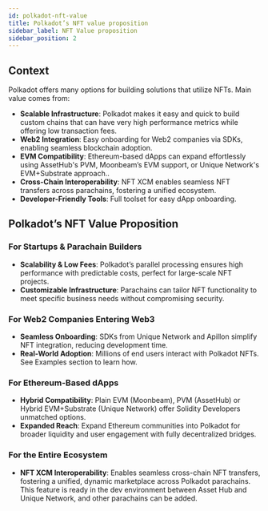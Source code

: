 ```yaml
---
id: polkadot-nft-value
title: Polkadot’s NFT value proposition
sidebar_label: NFT Value proposition
sidebar_position: 2 
---
```


## Context

Polkadot offers many options for building solutions that utilize NFTs. Main value comes from:

- **Scalable Infrastructure**: Polkadot makes it easy and quick to build custom chains that can have very high performance metrics while offering low transaction fees.
- **Web2 Integration**: Easy onboarding for Web2 companies via SDKs, enabling seamless blockchain adoption.
- **EVM Compatibility**: Ethereum-based dApps can expand effortlessly using AssetHub's PVM, Moonbeam’s EVM support, or Unique Network's EVM+Substrate approach..
- **Cross-Chain Interoperability**: NFT XCM enables seamless NFT transfers across parachains, fostering a unified ecosystem.
- **Developer-Friendly Tools**: Full toolset for easy dApp onboarding.

## Polkadot’s NFT Value Proposition

### For Startups & Parachain Builders

- **Scalability & Low Fees**: Polkadot’s parallel processing ensures high performance with predictable costs, perfect for large-scale NFT projects.
- **Customizable Infrastructure**: Parachains can tailor NFT functionality to meet specific business needs without compromising security.

### For Web2 Companies Entering Web3

- **Seamless Onboarding**: SDKs from Unique Network and Apillon simplify NFT integration, reducing development time.
- **Real-World Adoption**: Millions of end users interact with Polkadot NFTs. See Examples section to learn how.

### For Ethereum-Based dApps

- **Hybrid Compatibility**: Plain EVM (Moonbeam), PVM (AssetHub) or Hybrid EVM+Substrate (Unique Network) offer Solidity Developers unmatched options.
- **Expanded Reach**: Expand Ethereum communities into Polkadot for broader liquidity and user engagement with fully decentralized bridges.

### For the Entire Ecosystem

- **NFT XCM Interoperability**: Enables seamless cross-chain NFT transfers, fostering a unified, dynamic marketplace across Polkadot parachains. This feature is ready in the dev environment between Asset Hub and Unique Network, and other parachains can be added.
